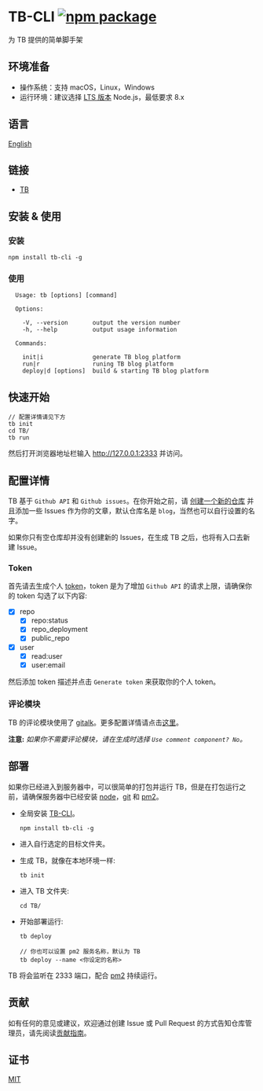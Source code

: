 # TB-CLI [![npm package](https://img.shields.io/npm/v/tb-cli.svg)](https://www.npmjs.com/package/tb-cli)

为 TB 提供的简单脚手架

## 环境准备

* 操作系统：支持 macOS，Linux，Windows
* 运行环境：建议选择 [LTS 版本](https://nodejs.org/zh-cn/) Node.js，最低要求 8.x

## 语言

[English](README.md)

## 链接

* [TB](https://github.com/TB-blog/TB)


## 安装 & 使用

### 安装

```shell
npm install tb-cli -g
```

### 使用

```shell
  Usage: tb [options] [command]

  Options:

    -V, --version       output the version number
    -h, --help          output usage information

  Commands:

    init|i              generate TB blog platform
    run|r               runing TB blog platform
    deploy|d [options]  build & starting TB blog platform
```
## 快速开始

```shell
// 配置详情请见下方
tb init
cd TB/
tb run
```
然后打开浏览器地址栏输入 http://127.0.0.1:2333 并访问。

## 配置详情

TB 基于 `Github API` 和 `Github issues`。在你开始之前，请 [创建一个新的仓库](https://github.com/new) 并且添加一些 Issues 作为你的文章，默认仓库名是 `blog`，当然也可以自行设置的名字。

如果你只有空仓库却并没有创建新的 Issues，在生成 TB 之后，也将有入口去新建 Issue。

### Token

首先请去生成个人 [token](https://github.com/settings/tokens/new)，token 是为了增加 `Github API` 的请求上限，请确保你的 token 勾选了以下内容:

* [x] repo
    * [x] repo:status
    * [x] repo_deployment
    * [x] public_repo
* [x] user
    * [x] read:user
    * [x] user:email

然后添加 token 描述并点击 `Generate token` 来获取你的个人 token。

### 评论模块

TB 的评论模块使用了 [gitalk](https://github.com/gitalk/gitalk)。更多配置详情请点击[这里](https://github.com/gitalk/gitalk)。

**注意:** *如果你不需要评论模块，请在生成时选择 `Use comment component? No`。*

## 部署

如果你已经进入到服务器中，可以很简单的打包并运行 TB，但是在打包运行之前，请确保服务器中已经安装 [node](https://nodejs.org/)，[git](https://git-scm.com/) 和 [pm2](https://pm2.keymetrics.io/)。

* 全局安装 [TB-CLI](https://github.com/TB-blog/TB-CLI)。

    ```shell
    npm install tb-cli -g
    ```

* 进入自行选定的目标文件夹。
* 生成 TB，就像在本地环境一样:

    ```shell
    tb init
    ```

* 进入 TB 文件夹:

    ```shell
    cd TB/
    ```

* 开始部署运行:

    ```shell
    tb deploy

    // 你也可以设置 pm2 服务名称，默认为 TB
    tb deploy --name <你设定的名称>
    ```

TB 将会监听在 2333 端口，配合 [pm2](https://pm2.keymetrics.io/) 持续运行。

## 贡献

如有任何的意见或建议，欢迎通过创建 Issue 或 Pull Request 的方式告知仓库管理员，请先阅读[贡献指南](CONTRIBUTING.md)。

## 证书

[MIT](LICENSE)
